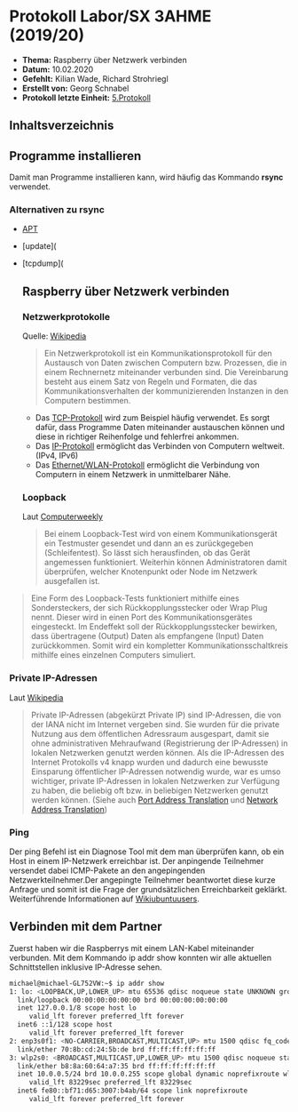 # Protokoll Labor/SX 3AHME (2019/20)

* **Thema:** Raspberry über Netzwerk verbinden
* **Datum:** 10.02.2020
* **Gefehlt:** Kilian Wade, Richard Strohriegl
* **Erstellt von:** Georg Schnabel
* **Protokoll letzte Einheit:** [5.Protokoll](protokoll_2020-02-03_snagem17.md)

## Inhaltsverzeichnis


 ## Programme installieren
 
 Damit man Programme installieren kann, wird häufig das Kommando **rsync** verwendet.
 
### Alternativen zu rsync
* [APT](https://de.wikipedia.org/wiki/Advanced_Packaging_Tool)
* [update](
* [tcpdump](

  ## Raspberry über Netzwerk verbinden
  
  ### Netzwerkprotokolle
  Quelle: [Wikipedia](https://de.wikipedia.org/wiki/Netzwerkprotokoll)
  > Ein Netzwerkprotokoll ist ein Kommunikationsprotokoll für den Austausch von Daten zwischen Computern bzw. Prozessen, die in einem Rechnernetz miteinander verbunden sind. Die Vereinbarung besteht aus einem Satz von Regeln und Formaten, die das Kommunikationsverhalten der kommunizierenden Instanzen in den Computern bestimmen. 
  
  * Das [TCP-Protokoll](https://de.wikipedia.org/wiki/Transmission_Control_Protocol) wird zum Beispiel häufig verwendet. Es sorgt dafür, dass Programme Daten miteinander austauschen können und diese in richtiger Reihenfolge und fehlerfrei ankommen. 
  * Das [IP-Protokoll](https://de.wikipedia.org/wiki/Internet_Protocol) ermöglicht das Verbinden von Computern weltweit.(IPv4, IPv6)
  * Das [Ethernet/WLAN-Protokoll](https://de.wikipedia.org/wiki/Ethernet) ermöglicht die Verbindung von Computern in einem Netzwerk in unmittelbarer Nähe.
  
  ### Loopback
  Laut [Computerweekly](https://www.computerweekly.com/de/definition/Loopback-Test)
  > Bei einem Loopback-Test wird von einem Kommunikationsgerät ein Testmuster gesendet und dann an es zurückgegeben (Schleifentest). So lässt sich herausfinden, ob das Gerät angemessen funktioniert. Weiterhin können Administratoren damit überprüfen, welcher Knotenpunkt oder Node im Netzwerk ausgefallen ist.

 >Eine Form des Loopback-Tests funktioniert mithilfe eines Sondersteckers, der sich Rückkopplungsstecker oder Wrap Plug     nennt. Dieser wird in einen Port des Kommunikationsgerätes eingesteckt. Im Endeffekt soll der Rückkopplungsstecker bewirken,  dass übertragene (Output) Daten als empfangene (Input) Daten zurückkommen. Somit wird ein kompletter Kommunikationsschaltkreis mithilfe eines einzelnen Computers simuliert.
 
 ### Private IP-Adressen
 Laut [Wikipedia](#https://de.wikipedia.org/wiki/Private_IP-Adresse)
 > Private IP-Adressen (abgekürzt Private IP) sind IP-Adressen, die von der IANA nicht im Internet vergeben sind. Sie wurden für die private Nutzung aus dem öffentlichen Adressraum ausgespart, damit sie ohne administrativen Mehraufwand (Registrierung der IP-Adressen) in lokalen Netzwerken genutzt werden können. Als die IP-Adressen des Internet Protokolls v4 knapp wurden und dadurch eine bewusste Einsparung öffentlicher IP-Adressen notwendig wurde, war es umso wichtiger, private IP-Adressen in lokalen Netzwerken zur Verfügung zu haben, die beliebig oft bzw. in beliebigen Netzwerken genutzt werden können. (Siehe auch [Port Address Translation](https://de.wikipedia.org/wiki/Port_Address_Translation) und [Network Address Translation](https://de.wikipedia.org/wiki/Netzwerkadress%C3%BCbersetzung))
 ### Ping
 Der ping Befehl ist ein Diagnose Tool mit dem man überprüfen kann, ob ein Host in einem IP-Netzwerk erreichbar ist. Der anpingende Teilnehmer versendet dabei ICMP-Pakete an den angepingenden Netzwerkteilnehmer.Der angepingte Teilnehmer beantwortet diese kurze Anfrage und somit ist die Frage der grundsätzlichen Erreichbarkeit geklärkt. Weiterführende Informationen auf [Wikiubuntuusers](https://wiki.ubuntuusers.de/ping/).
 ## Verbinden mit dem Partner
  Zuerst haben wir die Raspberrys mit einem LAN-Kabel miteinander verbunden. Mit dem Kommando ip addr show konnten wir alle aktuellen Schnittstellen inklusive IP-Adresse sehen.
  ```bash
  michael@michael-GL752VW:~$ ip addr show
1: lo: <LOOPBACK,UP,LOWER_UP> mtu 65536 qdisc noqueue state UNKNOWN group default qlen 1000
    link/loopback 00:00:00:00:00:00 brd 00:00:00:00:00:00
    inet 127.0.0.1/8 scope host lo
       valid_lft forever preferred_lft forever
    inet6 ::1/128 scope host 
       valid_lft forever preferred_lft forever
2: enp3s0f1: <NO-CARRIER,BROADCAST,MULTICAST,UP> mtu 1500 qdisc fq_codel state DOWN group default qlen 1000
    link/ether 70:8b:cd:24:5b:de brd ff:ff:ff:ff:ff:ff
3: wlp2s0: <BROADCAST,MULTICAST,UP,LOWER_UP> mtu 1500 qdisc noqueue state UP group default qlen 1000
    link/ether b8:8a:60:64:a7:35 brd ff:ff:ff:ff:ff:ff
    inet 10.0.0.5/24 brd 10.0.0.255 scope global dynamic noprefixroute wlp2s0
       valid_lft 83229sec preferred_lft 83229sec
    inet6 fe80::bf71:d65:3007:b4ab/64 scope link noprefixroute 
       valid_lft forever preferred_lft forever
```

